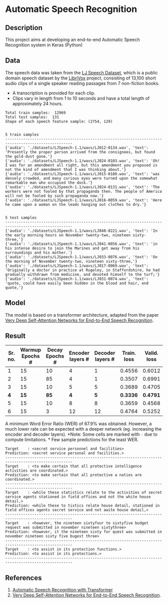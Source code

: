 # Automatic Speech Recognition

## Description

This project aims at developing an end-to-end Automatic Speech Recognition system in Keras (Python)

## Data

The speech data was taken from the [LJ Speech Dataset](https://keithito.com/LJ-Speech-Dataset/), which is a public domain speech dataset by the [LibriVox](https://librivox.org/) project, consisting of 13,100 short audio clips of a single speaker reading passages from 7 non-fiction books.
* A transcription is provided for each clip.
* Clips vary in length from 1 to 10 seconds and have a total length of approximately 24 hours.

```
Total train samples:  12969
Total test samples:  131
Shape of each speech feature sample: (2754, 129)


5 train samples
----------------------------------------------------------------------------------------------------
{'audio': './datasets/LJSpeech-1.1/wavs/LJ012-0134.wav', 'text': 'Presently the proper person arrived from the consignees, but found the gold-dust gone.'}
{'audio': './datasets/LJSpeech-1.1/wavs/LJ024-0103.wav', 'text': 'Oh! I was for an amendment all right, but this amendment you proposed is not the kind of amendment that I was thinking about.'}
{'audio': './datasets/LJSpeech-1.1/wavs/LJ015-0180.wav', 'text': 'was densely crowded, and many curious eyes were turned upon the somewhat remarkable man who occupied the dock.'}
{'audio': './datasets/LJSpeech-1.1/wavs/LJ024-0131.wav', 'text': 'The workers were not fooled by that propaganda then. The people of America will not be fooled by such propaganda now.'}
{'audio': './datasets/LJSpeech-1.1/wavs/LJ016-0059.wav', 'text': 'Here he came upon a woman on the leads hanging out clothes to dry.'}


5 test samples
----------------------------------------------------------------------------------------------------
{'audio': './datasets/LJSpeech-1.1/wavs/LJ048-0221.wav', 'text': 'In the early morning hours on November twenty-two, nineteen sixty-three,'}
{'audio': './datasets/LJSpeech-1.1/wavs/LJ041-0056.wav', 'text': 'in his intense desire to join the Marines and get away from his surroundings and his mother.'}
{'audio': './datasets/LJSpeech-1.1/wavs/LJ033-0076.wav', 'text': 'On the morning of November twenty-two, nineteen sixty-three,'}
{'audio': './datasets/LJSpeech-1.1/wavs/LJ017-0069.wav', 'text': 'Originally a doctor in practice at Rugeley, in Staffordshire, he had gradually withdrawn from medicine, and devoted himself to the turf;'}
{'audio': './datasets/LJSpeech-1.1/wavs/LJ031-0074.wav', 'text': 'quote, could have easily been hidden in the blood and hair, end quote,'}
```

## Model

The model is based on a transformer architecture, adapted from the paper [Very Deep Self-Attention Networks for End-to-End Speech Recognition](https://arxiv.org/abs/1904.13377).


## Result

| Sr. no. | Warmup Epochs # | Decay Epochs # | Encoder layers # | Decoder layers # | Train. loss | Valid. loss | Params #      | WER (%) |
| ------- | --------------- | -------------- | ---------------- | ---------------- | ----------- | ----------- | ------------- | ------- |
| 1       | 15              | 10             | 4                | 1                | 0.4556      | 0.6012      | 3,953,836     | 90.5    |
| 2       | 15              | 85             | 4                | 1                | 0.3507      | 0.6991      | 3,953,836     | 88.7    |
| 3       | 15              | 10             | 5                | 5                | 0.3689      | 0.4705      | 7,655,036     | 69.8    |
| **4**   | **15**          | **85**         | **4**            | **5**            | **0.3336**  | **0.4791**  | **7,172,236** | 67.9**  |
| 5       | 15              | 10             | 8                | 8                | 0.3659      | 0.4568      | -             | -       |
| 6       | 15              | 3              | 12               | 12               | 0.4764      | 0.5252      | -             | -       |

A minimum Word Error Ratio (WER) of 67.9% was obtained. However, a much lower rate can be expected with a deeper network (eg. increasing the encoder and decoder layers).
*Note: Some cells are marked with `-` due to compute limitations. *
Few sample predictions for the least WER.
```
Target    : <secret service personnel and facilities>
Prediction: <secret service personal and facilities.>
----------------------------------------------------------------------------------------------------
Target    : <to make certain that all protective intelligence activities are coordinated.>
Prediction: <to make sertain that all protective a naties are coordinated.>
----------------------------------------------------------------------------------------------------
Target    : <while these statistics relate to the activities of secret service agents stationed in field offices and not the white house detail,>
Prediction: <while these to tistics relate house detail, stationed in field offices agents secret service and not awite house detail,>
----------------------------------------------------------------------------------------------------
Target    : <however, the nineteen sixtyfour to sixtyfive budget request was submitted in november nineteen sixtythree>
Prediction: <however, it the nineteen sixty for quest was submitted in november nineteen sixty five bugest three>
----------------------------------------------------------------------------------------------------
Target    : <to assist in its protection functions.>
Prediction: <to assist in its protections.>
----------------------------------------------------------------------------------------------------
```

## References

1. [Automatic Speech Recognition with Transformer](https://keras.io/examples/audio/transformer_asr/)
2. [Very Deep Self-Attention Networks for End-to-End Speech Recognition](https://arxiv.org/abs/1904.13377).

